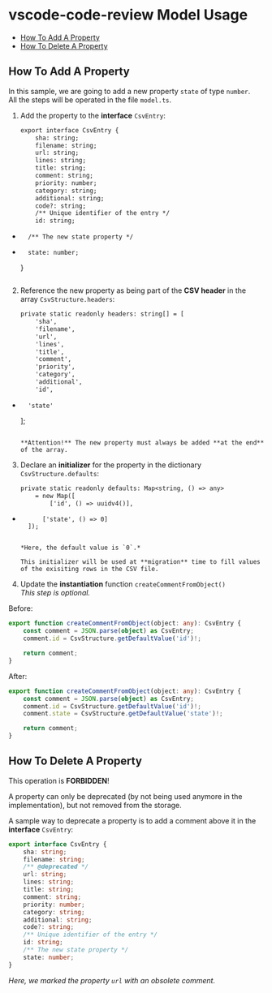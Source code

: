 # vscode-code-review Model Usage

- [How To Add A Property](#how-to-add-a-property)
- [How To Delete A Property](#how-to-delete-a-property)

## How To Add A Property

In this sample, we are going to add a new property `state` of type `number`.  
All the steps will be operated in the file `model.ts`.

1. Add the property to the **interface** `CsvEntry`:


    ```diff
    export interface CsvEntry {
        sha: string;
        filename: string;
        url: string;
        lines: string;
        title: string;
        comment: string;
        priority: number;
        category: string;
        additional: string;
        code?: string;
        /** Unique identifier of the entry */
        id: string;
+       /** The new state property */
+       state: number;
    }
    ```

2. Reference the new property as being part of the **CSV header** in the array `CsvStructure.headers`:

    ```diff
    private static readonly headers: string[] = [
        'sha',
        'filename',
        'url',
        'lines',
        'title',
        'comment',
        'priority',
        'category',
        'additional',
        'id',
+       'state'
    ];
    ```

    **Attention!** The new property must always be added **at the end** of the array.

3. Declare an **initializer** for the property in the dictionary `CsvStructure.defaults`:

    ```diff
    private static readonly defaults: Map<string, () => any>
        = new Map([
            ['id', () => uuidv4()],
+           ['state', () => 0]
        ]);
    ```

    *Here, the default value is `0`.*

    This initializer will be used at **migration** time to fill values of the exisiting rows in the CSV file.

4. Update the **instantiation** function `createCommentFromObject()`  
   *This step is optional.*

Before:

```typescript
export function createCommentFromObject(object: any): CsvEntry {
    const comment = JSON.parse(object) as CsvEntry;
    comment.id = CsvStructure.getDefaultValue('id')!;

    return comment;
}
```

After:

```typescript
export function createCommentFromObject(object: any): CsvEntry {
    const comment = JSON.parse(object) as CsvEntry;
    comment.id = CsvStructure.getDefaultValue('id')!;
    comment.state = CsvStructure.getDefaultValue('state')!;

    return comment;
}
```

## How To Delete A Property

This operation is **FORBIDDEN**!

A property can only be deprecated (by not being used anymore in the implementation), but not removed from the storage.

A sample way to deprecate a property is to add a comment above it in the **interface** `CsvEntry`:

```typescript
export interface CsvEntry {
    sha: string;
    filename: string;
    /** @deprecated */
    url: string;
    lines: string;
    title: string;
    comment: string;
    priority: number;
    category: string;
    additional: string;
    code?: string;
    /** Unique identifier of the entry */
    id: string;
    /** The new state property */
    state: number;
}
```

*Here, we marked the property `url` with an obsolete comment.*
